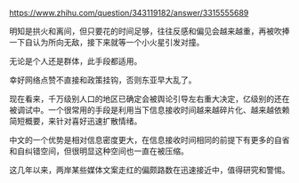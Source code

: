 https://www.zhihu.com/question/343119182/answer/3315555689

明知是拱火和离间，但只要花的时间足够，往往反感和偏见会越来越重，再被吹捧一下自认为所向无敌，接下来就等一个小火星引发对撞。

无论是个人还是群体，此手段都适用。

幸好网络点赞不直接和政策挂钩，否则东亚早大乱了。

现在看来，千万级别人口的地区已确定会被舆论引导左右重大决定，亿级别的还在被调试中。一个很常用的手段是利用当下信息接收时间越来越碎片化、越来越依赖简短概要，来针对喜好迅速扩散情绪。

中文的一个优势是相对信息密度更大，在信息接收时间相同的前提下有更多的自省和自纠错空间，但很明显这种空间也一直在被压缩。

这几年以来，两岸某些媒体文案走红的偏颇路数在迅速接近中，值得研究和警惕。